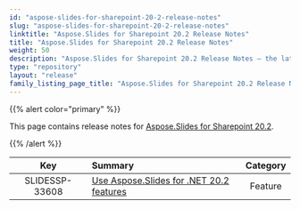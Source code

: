 ```yaml
---
id: "aspose-slides-for-sharepoint-20-2-release-notes"
slug: "aspose-slides-for-sharepoint-20-2-release-notes"
linktitle: "Aspose.Slides for Sharepoint 20.2 Release Notes"
title: "Aspose.Slides for Sharepoint 20.2 Release Notes"
weight: 50
description: "Aspose.Slides for Sharepoint 20.2 Release Notes – the latest updates and fixes."
type: "repository"
layout: "release"
family_listing_page_title: "Aspose.Slides for Sharepoint 20.2 Release Notes"
---
```


{{% alert color="primary" %}} 

This page contains release notes for [Aspose.Slides for Sharepoint 20.2](https://releases.aspose.com/slides/sharepoint/new-releases/aspose.slides-for-sharepoint-20.2/).

{{% /alert %}} 

|**Key** |**Summary** |**Category** |
| :-: | :- | :-: |
|SLIDESSP-33608|[Use Aspose.Slides for .NET 20.2 features](/slides/net/release-notes/2020/aspose-slides-for-net-20-2-release-notes/)|Feature|

